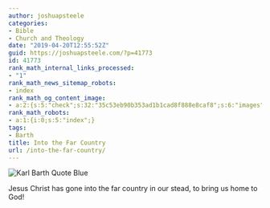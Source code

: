 ```yaml
---
author: joshuapsteele
categories:
- Bible
- Church and Theology
date: "2019-04-20T12:55:52Z"
guid: https://joshuapsteele.com/?p=41773
id: 41773
rank_math_internal_links_processed:
- "1"
rank_math_news_sitemap_robots:
- index
rank_math_og_content_image:
- a:2:{s:5:"check";s:32:"35c53eb90b353ad1b1cad8f888e8caf8";s:6:"images";a:1:{i:0;i:41772;}}
rank_math_robots:
- a:1:{i:0;s:5:"index";}
tags:
- Barth
title: Into the Far Country
url: /into-the-far-country/
---
```


![Karl Barth Quote Blue](https://joshuapsteele.com/wp-content/uploads/2019/04/Karl-Barth-Quote-Blue.png "Karl Barth Quote Blue.png")

Jesus Christ has gone into the far country in our stead, to bring us home to God!